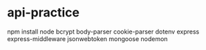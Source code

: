# api-practice

npm install node bcrypt body-parser cookie-parser dotenv express express-middleware jsonwebtoken mongoose nodemon